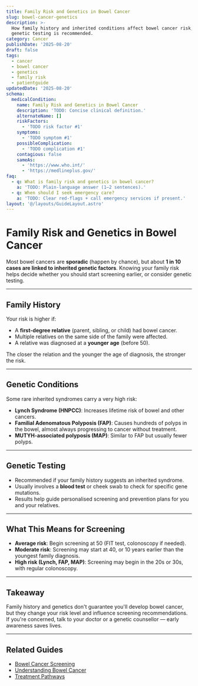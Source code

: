 ```yaml
---
title: Family Risk and Genetics in Bowel Cancer
slug: bowel-cancer-genetics
description: >-
  How family history and inherited conditions affect bowel cancer risk, and when
  genetic testing is recommended.
category: Cancer
publishDate: '2025-08-20'
draft: false
tags:
  - cancer
  - bowel cancer
  - genetics
  - family risk
  - patientguide
updatedDate: '2025-08-20'
schema:
  medicalCondition:
    name: Family Risk and Genetics in Bowel Cancer
    description: 'TODO: Concise clinical definition.'
    alternateName: []
    riskFactors:
      - 'TODO risk factor #1'
    symptoms:
      - 'TODO symptom #1'
    possibleComplication:
      - 'TODO complication #1'
    contagious: false
    sameAs:
      - 'https://www.who.int/'
      - 'https://medlineplus.gov/'
faq:
  - q: What is family risk and genetics in bowel cancer?
    a: 'TODO: Plain-language answer (1–2 sentences).'
  - q: When should I seek emergency care?
    a: 'TODO: Clear red-flags + call emergency services if present.'
layout: '@/layouts/GuideLayout.astro'
---
```

# Family Risk and Genetics in Bowel Cancer

Most bowel cancers are **sporadic** (happen by chance), but about **1 in 10 cases are linked to inherited genetic factors**. Knowing your family risk helps decide whether you should start screening earlier, or consider genetic testing.

---

## Family History
Your risk is higher if:  
- A **first-degree relative** (parent, sibling, or child) had bowel cancer.  
- Multiple relatives on the same side of the family were affected.  
- A relative was diagnosed at a **younger age** (before 50).  

The closer the relation and the younger the age of diagnosis, the stronger the risk.

---

## Genetic Conditions
Some rare inherited syndromes carry a very high risk:  

- **Lynch Syndrome (HNPCC)**: Increases lifetime risk of bowel and other cancers.  
- **Familial Adenomatous Polyposis (FAP)**: Causes hundreds of polyps in the bowel, almost always progressing to cancer without treatment.  
- **MUTYH-associated polyposis (MAP)**: Similar to FAP but usually fewer polyps.  

---

## Genetic Testing
- Recommended if your family history suggests an inherited syndrome.  
- Usually involves a **blood test** or cheek swab to check for specific gene mutations.  
- Results help guide personalised screening and prevention plans for you and your relatives.  

---

## What This Means for Screening
- **Average risk**: Begin screening at 50 (FIT test, colonoscopy if needed).  
- **Moderate risk**: Screening may start at 40, or 10 years earlier than the youngest family diagnosis.  
- **High risk (Lynch, FAP, MAP)**: Screening may begin in the 20s or 30s, with regular colonoscopy.  

---

## Takeaway
Family history and genetics don't guarantee you'll develop bowel cancer, but they change your risk level and influence screening recommendations. If you're concerned, talk to your doctor or a genetic counsellor — early awareness saves lives.  

---

## Related Guides
- [Bowel Cancer Screening](/guides/bowel-cancer-screening)  
- [Understanding Bowel Cancer](/guides/understanding-bowel-cancer)  
- [Treatment Pathways](/guides/bowel-cancer-treatment)  

